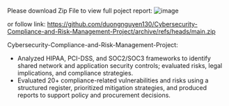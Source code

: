 Please download Zip File to view full poject report:
![image](https://github.com/user-attachments/assets/fbbaf879-9ee3-4742-bce9-b55be7f1df4b)

or follow link: https://github.com/duongnguyen130/Cybersecurity-Compliance-and-Risk-Management-Project/archive/refs/heads/main.zip

Cybersecurity-Compliance-and-Risk-Management-Project:
- Analyzed HIPAA, PCI-DSS, and SOC2/SOC3 frameworks to identify shared network and 
application security controls; evaluated risks, legal implications, and compliance strategies.
- Evaluated 20+ compliance-related vulnerabilities and risks using a structured register, prioritized 
mitigation strategies, and produced reports to support policy and procurement decisions.
